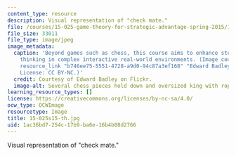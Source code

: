 ```yaml
---
content_type: resource
description: Visual representation of "check mate."
file: /courses/15-025-game-theory-for-strategic-advantage-spring-2015/1ac36bd7254c17b9ba6e16b4b08d2766_15-025s15-th.jpg
file_size: 33011
file_type: image/jpeg
image_metadata:
  caption: 'Beyond games such as chess, this course aims to enhance students'' strategic
    thinking in complex interactive real-world environments. (Image courtesy of {{%
    resource_link "b746ee75-5551-4728-a9d0-94c87a3ef168" "Edward Badley" %}} on Flickr.
    License: CC BY-NC.)'
  credit: Courtesy of Edward Badley on Flickr.
  image-alt: Several chess pieces hold down and oversized king with ropes.
learning_resource_types: []
license: https://creativecommons.org/licenses/by-nc-sa/4.0/
ocw_type: OCWImage
resourcetype: Image
title: 15-025s15-th.jpg
uid: 1ac36bd7-254c-17b9-ba6e-16b4b08d2766
---
```

Visual representation of "check mate."